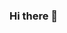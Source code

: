 ### Hi there 👋

<!--
**nabilahmadofficial/nabilahmadofficial** is a ✨ _special_ ✨ repository because its `README.md` (this file) appears on your GitHub profile.

Here are some ideas to get you started:

- 🔭 I’m currently working on ...
- 🌱 I’m currently learning ...
- 👯 I’m looking to collaborate on ...
- 🤔 I’m looking for help with ...
- 💬 Ask me about ...
- 📫 How to reach me: ..dfdf.
- 😄 Pronouns: ...
- ⚡ Fun fact: ...
-->
